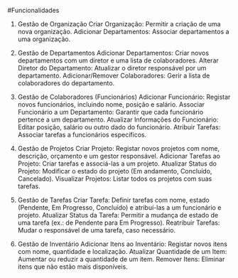 #Funcionalidades

1. Gestão de Organização
Criar Organização: Permitir a criação de uma nova organização.
Adicionar Departamentos: Associar departamentos a uma organização.

2. Gestão de Departamentos
Adicionar Departamentos: Criar novos departamentos com um diretor e uma lista de colaboradores.
Alterar Diretor do Departamento: Atualizar o diretor responsável por um departamento.
Adicionar/Remover Colaboradores: Gerir a lista de colaboradores do departamento.

3. Gestão de Colaboradores (Funcionários)
Adicionar Funcionário: Registar novos funcionários, incluindo nome, posição e salário.
Associar Funcionário a um Departamento: Garantir que cada funcionário pertence a um departamento.
Atualizar Informações do Funcionário: Editar posição, salário ou outro dado do funcionário.
Atribuir Tarefas: Associar tarefas a funcionários específicos.

4. Gestão de Projetos
Criar Projeto: Registar novos projetos com nome, descrição, orçamento e um gestor responsável.
Adicionar Tarefas ao Projeto: Criar tarefas e associá-las a um projeto.
Atualizar Status do Projeto: Modificar o estado do projeto (Em andamento, Concluído, Cancelado).
Visualizar Projetos: Listar todos os projetos com suas tarefas.

5. Gestão de Tarefas
Criar Tarefa: Definir tarefas com nome, estado (Pendente, Em Progresso, Concluído) e atribuí-las a um funcionário e projeto.
Atualizar Status da Tarefa: Permitir a mudança de estado de uma tarefa (ex.: de Pendente para Em Progresso).
Reatribuir Tarefas: Mudar o responsável de uma tarefa, caso necessário.

6. Gestão de Inventário
Adicionar Itens ao Inventário: Registar novos itens com nome, quantidade e localização.
Atualizar Quantidade de um Item: Aumentar ou reduzir a quantidade de um item.
Remover Itens: Eliminar itens que não estão mais disponíveis.

